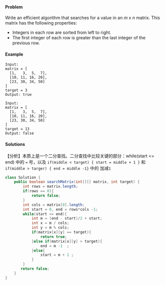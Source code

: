 #### Problem

Write an efficient algorithm that searches for a value in an *m* x *n* matrix. This matrix has the following properties:

- Integers in each row are sorted from left to right.
- The first integer of each row is greater than the last integer of the previous row.



#### Example

```
Input:
matrix = [
  [1,   3,  5,  7],
  [10, 11, 16, 20],
  [23, 30, 34, 50]
]
target = 3
Output: true
```

```
Input:
matrix = [
  [1,   3,  5,  7],
  [10, 11, 16, 20],
  [23, 30, 34, 50]
]
target = 13
Output: false
```



#### Solutions

【分析】本质上是一个二分查找。二分查找中比较关键的部分：while(start <= end) 中的 `=` 号，以及 `if(middle < target) { start = middle + 1 }` 和 `if(middle > targer) { end = middle -1}` 中的 加减`1`

```java
class Solution {
    public boolean searchMatrix(int[][] matrix, int target) {
        int rows = matrix.length;
        if(rows == 0){
            return false;
        }
        int cols = matrix[0].length;
        int start = 0, end = rows*cols -1;
        while(start <= end){
            int m = (end - start)/2 + start;
            int x = m / cols;
            int y = m % cols;
            if(matrix[x][y] == target){
                return true;
            }else if(matrix[x][y] > target){
                end = m -1  ;
            }else{
                start = m + 1 ;
            }
        }
       return false;
    }
}
```


